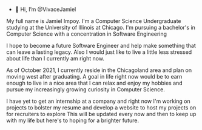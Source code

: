 - 👋 Hi, I’m @VivaceJamiel

My full name is Jamiel Impoy.
I'm a Computer Science Undergraduate studying at the University of Illinois at Chicago. 
I'm pursuing a bachelor's in Computer Science with a concentration in Software Engineering

I hope to become a future Software Engineer and help make something that can leave a lasting legacy.
Also I would just like to live a little less stressed about life than I currently am right now.

As of October 2021, I currently reside in the Chicagoland area and plan on moving west after graduating. 
A goal in life right now would be to earn enough to live in a nice area that I can relax and enjoy my hobbies and pursue my increasingly growing curiosity in Computer Science.

I have yet to get an internship at a company and right now I'm working on projects to bolster my resume and develop a website to host my projects on for recruiters to explore
This will be updated every now and then to keep up with my life but here's to hoping for a brighter future.
